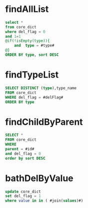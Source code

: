 findAllList
===

```sql
select * 
from core_dict 
where del_flag = 0 
and 1=1
@if(!isEmpty(type)){
    and  type = #type#
@}
ORDER BY type, sort DESC
```


findTypeList
===

```sql
SELECT DISTINCT (type),type_name
FROM core_dict
WHERE del_flag = #delFlag#
ORDER BY type
```


findChildByParent
===

```sql
SELECT *
FROM core_dict
WHERE
parent = #id# 
and del_flag = 0 
order by sort DESC
```


bathDelByValue
===

```sql
update core_dict 
set del_flag = 1 
where value in in ( #join(values)#)
```
